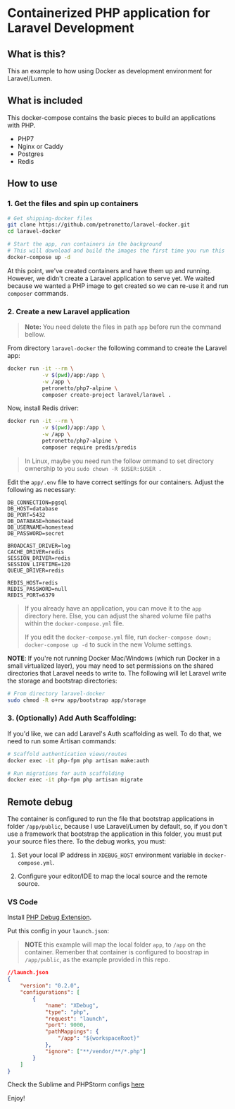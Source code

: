 # Containerized PHP application for Laravel Development

## What is this?

This an example to how using Docker as development environment for Laravel/Lumen.

## What is included

This docker-compose contains the basic pieces to build an applications with PHP.
 - PHP7
 - Nginx or Caddy
 - Postgres
 - Redis

## How to use

### 1. Get the files and spin up containers

```bash
# Get shipping-docker files
git clone https://github.com/petronetto/laravel-docker.git
cd laravel-docker

# Start the app, run containers in the background
# This will download and build the images the first time you run this
docker-compose up -d
```

At this point, we've created containers and have them up and running. However, we didn't create a Laravel application to serve yet. We waited because we wanted a PHP image to get created so we can re-use it and run `composer` commands.

### 2. Create a new Laravel application

> **Note:** You need delete the files in path `app` before run the command bellow.

From directory `laravel-docker` the following command to create the Laravel app:
```bash
docker run -it --rm \
           -v $(pwd)/app:/app \
           -w /app \
           petronetto/php7-alpine \
           composer create-project laravel/laravel .
```

Now, install Redis driver:
```sh
docker run -it --rm \
           -v $(pwd)/app:/app \
           -w /app \
           petronetto/php7-alpine \
           composer require predis/predis
```

> In Linux, maybe you need run the follow ommand to set directory ownership to you `sudo chown -R $USER:$USER .`

Edit the `app/.env` file to have correct settings for our containers. Adjust the following as necessary:

```
DB_CONNECTION=pgsql
DB_HOST=database
DB_PORT=5432
DB_DATABASE=homestead
DB_USERNAME=homestead
DB_PASSWORD=secret

BROADCAST_DRIVER=log
CACHE_DRIVER=redis
SESSION_DRIVER=redis
SESSION_LIFETIME=120
QUEUE_DRIVER=redis

REDIS_HOST=redis
REDIS_PASSWORD=null
REDIS_PORT=6379
```

> If you already have an application, you can move it to the `app` directory here. Else, you can adjust the shared volume file paths within the `docker-compose.yml` file.
> 
> If you edit the `docker-compose.yml` file, run `docker-compose down; docker-compose up -d` to suck in the new Volume settings.

**NOTE**: If you're not running Docker Mac/Windows (which run Docker in a small virtualized layer), you may need to set permissions on the shared directories that Laravel needs to write to. The following will let Laravel write the storage and bootstrap directories:

```bash
# From directory laravel-docker
sudo chmod -R o+rw app/bootstrap app/storage
```

### 3. (Optionally) Add Auth Scaffolding:

If you'd like, we can add Laravel's Auth scaffolding as well. To do that, we need to run some Artisan commands:

```bash
# Scaffold authentication views/routes
docker exec -it php-fpm php artisan make:auth

# Run migrations for auth scaffolding
docker exec -it php-fpm php artisan migrate
```

## Remote debug

The container is configured to run the file that bootstrap applications in folder `/app/public`, because I use Laravel/Lumen by default, so, if you don't use a framework that bootstrap the application in this folder, you must put your source files there.
To the debug works, you must:

1) Set your local IP address in `XDEBUG_HOST` environment variable in `docker-compose.yml`.

2) Configure your editor/IDE to map the local source and the remote source.

### VS Code
Install [PHP Debug Extension](https://marketplace.visualstudio.com/items?itemName=felixfbecker.php-debug).

Put this config in your `launch.json`:

>**NOTE** this example will map the local folder `app`, to `/app` on the container. Remenber that container is configured to boostrap in `/app/public`, as the example provided in this repo.

```json
//launch.json
{
    "version": "0.2.0",
    "configurations": [
        {
            "name": "XDebug",
            "type": "php",
            "request": "launch",
            "port": 9000,
            "pathMappings": {
                "/app": "${workspaceRoot}"
            },
            "ignore": ["**/vendor/**/*.php"]
        }
    ]
}
```

Check the Sublime and PHPStorm configs [here](https://github.com/petronetto/php7-alpine#remote-debug)


Enjoy!
